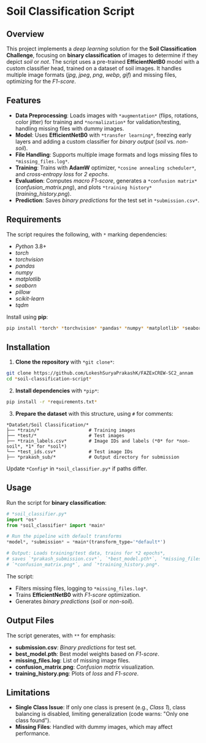 # Soil Classification Script

## Overview

This project implements a *deep learning* solution for the **Soil Classification Challenge**, focusing on **binary classification** of images to determine if they depict *soil* or *not*. The script uses a pre-trained **EfficientNetB0** model with a custom classifier head, trained on a dataset of soil images. It handles multiple image formats (*jpg*, *jpeg*, *png*, *webp*, *gif*) and missing files, optimizing for the *F1-score*.

## Features

- **Data Preprocessing**: Loads images with `*augmentation*` (flips, rotations, color jitter) for training and `*normalization*` for validation/testing, handling missing files with dummy images.
- **Model**: Uses **EfficientNetB0** with `*transfer learning*`, freezing early layers and adding a custom classifier for *binary output* (*soil* vs. *non-soil*).
- **File Handling**: Supports multiple image formats and logs missing files to `*missing_files.log*`.
- **Training**: Trains with **AdamW** optimizer, `*cosine annealing scheduler*`, and *cross-entropy loss* for *2 epochs*.
- **Evaluation**: Computes *macro F1-score*, generates a `*confusion matrix*` (*confusion_matrix.png*), and plots `*training history*` (*training_history.png*).
- **Prediction**: Saves *binary predictions* for the test set in `*submission.csv*`.

## Requirements

The script requires the following, with `*` marking dependencies:

- *Python* 3.8+
- *torch*
- *torchvision*
- *pandas*
- *numpy*
- *matplotlib*
- *seaborn*
- *pillow*
- *scikit-learn*
- *tqdm*

Install using **pip**:

```bash
pip install *torch* *torchvision* *pandas* *numpy* *matplotlib* *seaborn* *pillow* *scikit-learn* *tqdm*
```

## Installation

1. **Clone the repository** with `*git clone*`:

```bash
git clone https://github.com/LokeshSuryaPrakashK/FAZExCREW-SC2_annam
cd *soil-classification-script*
```

2. **Install dependencies** with `*pip*`:

```bash
pip install -r *requirements.txt*
```

3. **Prepare the dataset** with this structure, using `#` for comments:

```
*DataSet/Soil Classification/*
├── *train/*                  # Training images
├── *test/*                   # Test images
├── *train_labels.csv*        # Image IDs and labels (*0* for *non-soil*, *1* for *soil*)
└── *test_ids.csv*            # Test image IDs
├── *prakash_sub/*            # Output directory for submission
```

Update `*Config*` in `*soil_classifier.py*` if paths differ.

## Usage

Run the script for **binary classification**:

```python
# *soil_classifier.py*
import *os*
from *soil_classifier* import *main*

# Run the pipeline with default transforms
*model*, *submission* = *main*(transform_type='*default*')

# Output: Loads training/test data, trains for *2 epochs*,
# saves `*prakash_submission.csv*`, `*best_model.pth*`, `*missing_files.log*`,
# `*confusion_matrix.png*`, and `*training_history.png*.
```

The script:
- Filters missing files, logging to `*missing_files.log*`.
- Trains **EfficientNetB0** with *F1-score* optimization.
- Generates *binary predictions* (*soil* or *non-soil*).

## Output Files

The script generates, with `**` for emphasis:
- **submission.csv**: *Binary predictions* for test set.
- **best_model.pth**: Best model weights based on *F1-score*.
- **missing_files.log**: List of missing image files.
- **confusion_matrix.png**: *Confusion matrix* visualization.
- **training_history.png**: Plots of *loss* and *F1-score*.

## Limitations

- **Single Class Issue**: If only one class is present (e.g., *Class 1*), class balancing is disabled, limiting generalization (code warns: "Only one class found").
- **Missing Files**: Handled with dummy images, which may affect performance.
